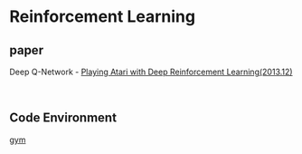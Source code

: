 # Reinforcement Learning

## paper
Deep Q-Network - [Playing Atari with Deep Reinforcement Learning(2013.12)](https://arxiv.org/abs/1312.5602)





<br>

## Code Environment
[gym](https://gym.openai.com)
